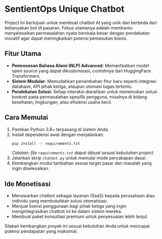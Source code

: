 # SentientOps Unique Chatbot

Project ini bertujuan untuk membuat chatbot AI yang unik dan berbeda dari kebanyakan
bot di pasaran. Fokus utamanya adalah membantu menyelesaikan permasalahan nyata
berskala besar dengan pendekatan inovatif agar dapat meningkatkan potensi
pemasukan bisnis.

## Fitur Utama
- **Pemrosesan Bahasa Alami (NLP) Advanced**: Memanfaatkan model open source
  yang dapat dikustomisasi, contohnya dari HuggingFace Transformers.
- **Sistem Modular**: Memudahkan penambahan fitur baru seperti integrasi
  database, API pihak ketiga, ataupun otomasi tugas tertentu.
- **Pendekatan Solusi**: Setiap interaksi diarahkan untuk menemukan solusi
  konkret pada permasalahan spesifik pengguna, misalnya di bidang kesehatan,
  lingkungan, atau efisiensi usaha kecil.

## Cara Memulai
1. Pastikan Python 3.8+ terpasang di sistem Anda.
2. Install dependensi awal dengan menjalankan:
   ```bash
   pip install -r requirements.txt
   ```
   *Catatan: file `requirements.txt` dapat dibuat sesuai kebutuhan project.*
3. Jalankan skrip `chatbot.py` untuk memulai mode percakapan dasar.
4. Kembangkan modul tambahan sesuai target pasar dan masalah yang ingin
   diselesaikan.

## Ide Monetisasi
- Menawarkan chatbot sebagai layanan (SaaS) kepada perusahaan atau individu
  yang membutuhkan solusi otomatisasi.
- Menjual lisensi penggunaan bagi pihak ketiga yang ingin mengintegrasikan
  chatbot ini ke dalam sistem mereka.
- Membuat paket konsultasi premium untuk penyesuaian lebih lanjut.

Silakan kembangkan proyek ini sesuai kebutuhan Anda untuk mencapai potensi
pendapatan yang maksimal.

